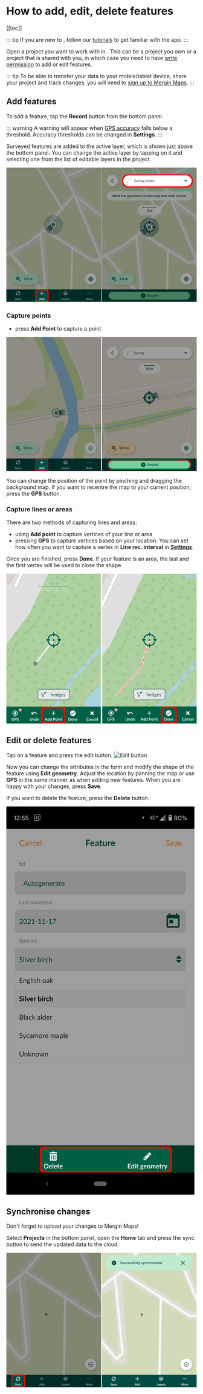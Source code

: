 # How to add, edit, delete features

[[toc]]

::: tip
If you are new to <MobileAppName />, follow our [tutorials](../tutorials/capturing-first-data/) to get familiar with the app.
:::

Open a project you want to work with in <MobileAppName />. This can be a project you own or a project that is shared with you, in which case you need to have [write permission](../manage/permissions/#project-permissions) to add or edit features.

::: tip
To be able to transfer your data to your mobile/tablet device, share your project and track changes, you will need to [sign up to Mergin Maps](../setup/sign-up-to-mergin-maps/).
:::

## Add features
To add a feature, tap the **Record** button from the bottom panel. 

::: warning
A warning will appear when [GPS accuracy](./gps_accuracy/) falls below a threshold. Accuracy thresholds can be changed in **Settings**.
:::

Surveyed features are added to the active layer, which is shown just above the bottom panel. You can change the active layer by tapping on it and selecting one from the list of editable layers in the project.

![](../tutorials/mobile/merginmaps-mobile-active-layer.jpg)

### Capture points
- press **Add Point** to capture a point

![Capturing point](../tutorials/capturing-first-data/merginmaps-mobile-default-point-position.jpg)

You can change the position of the point by pinching and dragging the background map. If you want to recentre the map to your current position, press the **GPS** button.

### Capture lines or areas
There are two methods of capturing lines and areas:
  - using **Add point** to capture vertices of your line or area
  - pressing **GPS** to capture vertices based on your location. You can set how often you want to capture a vertex in **Line rec. interval** in [**Settings**](./input_ui/#gps-2).

Once you are finished, press **Done**. If your feature is an area, the last and the first vertex will be used to close the shape.

![Capturing lines](./input-capture-line.png)

## Edit or delete features
Tap on a feature and press the edit button.
![Edit button](../tutorials/mobile/merginmaps-mobile-edit-button.jpg)

Now you can change the attributes in the form and modify the shape of the feature using **Edit geometry**. Adjust the location by panning the map or use **GPS** in the same manner as when adding new features. When you are happy with your changes, press **Save**.

If you want to delete the feature, press the **Delete** button.

![Edit and delete](./input-edit-delete.png)

## Synchronise changes
Don't forget to upload your changes to Mergin Maps!

Select **Projects** in the bottom panel, open the **Home** tab and press the sync button to send the updated data to the cloud.

![Sync](../tutorials/mobile/merginmaps-mobile-sync-project.jpg)

